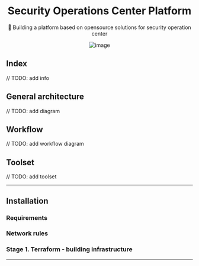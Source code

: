 <div align='center'>
  
# Security Operations Center Platform 
  
🌊 Building a platform based on opensource solutions for security operation center


![image](https://user-images.githubusercontent.com/32587640/168414090-e7b2ed23-f8dc-414e-8b0d-7cc341cf7e42.png)
  
</div>

## Index

// TODO: add info 

## General architecture

// TODO: add diagram

## Workflow

// TODO: add workflow diagram 

## Toolset 

// TODO: add toolset 

---

## Installation

### Requirements

### Network rules

### Stage 1. Terraform - building infrastructure


---

